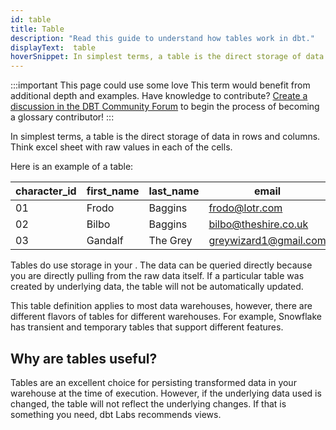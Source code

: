 ```yaml
---
id: table
title: Table
description: "Read this guide to understand how tables work in dbt."
displayText:  table 
hoverSnippet: In simplest terms, a table is the direct storage of data in rows and columns.  Think excel sheet with raw values in each of the cells.  
---
```

:::important This page could use some love
This term would benefit from additional depth and examples. Have knowledge to contribute? [Create a discussion in the DBT Community Forum](https://discourse.getdbt.com) to begin the process of becoming a glossary contributor!
:::

In simplest terms, a table is the direct storage of data in rows and columns.  Think excel sheet with raw values in each of the cells.  

Here is an example of a table:

| character_id | first_name   | last_name | email                 |
| ------------ | ------------ | --------- | --------------------- |
| 01           | Frodo        | Baggins   | frodo@lotr.com        |
| 02           | Bilbo        | Baggins   | bilbo@theshire.co.uk  |
| 03           | Gandalf      | The Grey  | greywizard1@gmail.com |

Tables do use storage in your <Term id="data-warehouse" />. The data can be queried directly because you are directly pulling from the raw data itself. If a particular table was created by underlying data, the table will not be automatically updated. 

This table definition applies to most data warehouses, however, there are different flavors of tables for different warehouses.  For example, Snowflake has transient and temporary tables that support different features.

## Why are tables useful?

Tables are an excellent choice for persisting transformed data in your warehouse at the time of execution. However, if the underlying data used is changed, the table will not reflect the underlying changes.  If that is something you need, dbt Labs recommends <Term id="view">views</Term>.
